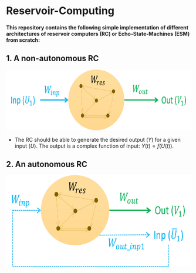 # Reservoir-Computing 

#### This repository contains the following simple implementation of different architectures of reservoir computers (RC) or Echo-State-Machines (ESM) from scratch:

## 1. A non-autonomous RC 
<p align="center">
<img src="https://github.com/maneesh51/Reservoir-Computing/blob/main/1.RC_NonAuto_IO.png" width="700" height="165">
</p>

- The RC should be able to generate the desired output ($Y$) for a given input ($U$). The output is a complex function of input: $Y(t) = f(U(t))$.


## 2. An autonomous RC 
<p align="center">
<img src="https://github.com/maneesh51/Reservoir-Computing/blob/main/2.RC_Auto_IO.png" width="700" height="250">
</p>
